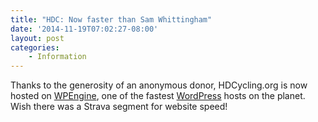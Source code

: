 ```yaml
---
title: "HDC: Now faster than Sam Whittingham"
date: '2014-11-19T07:02:27-08:00'
layout: post
categories:
    - Information
---
```


Thanks to the generosity of an anonymous donor, HDCycling.org is now hosted on [WPEngine](http://www.wpengine.com), one of the fastest [WordPress](http://www.wordpress.org/) hosts on the planet. Wish there was a Strava segment for website speed!